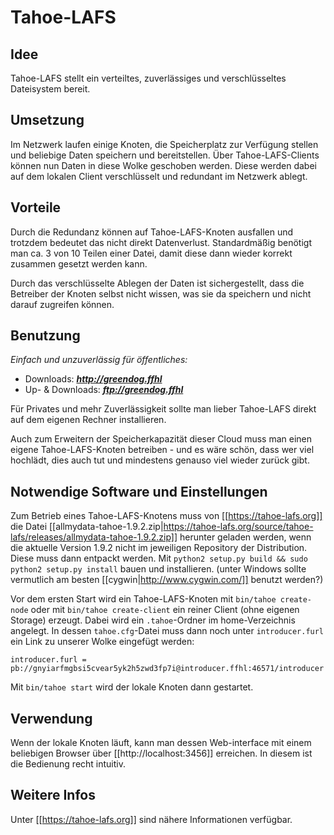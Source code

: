 # Tahoe-LAFS

## Idee
Tahoe-LAFS stellt ein verteiltes, zuverlässiges und verschlüsseltes Dateisystem bereit.

## Umsetzung
Im Netzwerk laufen einige Knoten, die Speicherplatz zur Verfügung stellen und beliebige Daten speichern und bereitstellen.
Über Tahoe-LAFS-Clients können nun Daten in diese Wolke geschoben werden. Diese werden dabei auf dem lokalen Client verschlüsselt und redundant im Netzwerk ablegt.

## Vorteile
Durch die Redundanz können auf Tahoe-LAFS-Knoten ausfallen und trotzdem bedeutet das nicht direkt Datenverlust. Standardmäßig benötigt man ca. 3 von 10 Teilen einer Datei, damit diese dann wieder korrekt zusammen gesetzt werden kann.

Durch das verschlüsselte Ablegen der Daten ist sichergestellt, dass die Betreiber der Knoten selbst nicht wissen, was sie da speichern und nicht darauf zugreifen können.

## Benutzung

_Einfach und unzuverlässig für öffentliches:_

* Downloads: _**http://greendog.ffhl**_
* Up- & Downloads: _**ftp://greendog.ffhl**_

Für Privates und mehr Zuverlässigkeit sollte man lieber Tahoe-LAFS direkt auf dem eigenen Rechner installieren.

Auch zum Erweitern der Speicherkapazität dieser Cloud muss man einen eigene Tahoe-LAFS-Knoten betreiben - und es wäre schön, dass wer viel hochlädt, dies auch tut und mindestens genauso viel wieder zurück gibt.

## Notwendige Software und Einstellungen
Zum Betrieb eines Tahoe-LAFS-Knotens muss von [[https://tahoe-lafs.org]] die Datei [[allmydata-tahoe-1.9.2.zip|https://tahoe-lafs.org/source/tahoe-lafs/releases/allmydata-tahoe-1.9.2.zip]] herunter geladen werden, wenn die aktuelle Version 1.9.2 nicht im jeweiligen Repository der Distribution. Diese muss dann entpackt werden. Mit `python2 setup.py build && sudo python2 setup.py install` bauen und installieren. (unter Windows sollte vermutlich am besten [[cygwin|http://www.cygwin.com/]] benutzt werden?)

Vor dem ersten Start wird ein Tahoe-LAFS-Knoten mit `bin/tahoe create-node` oder mit `bin/tahoe create-client` ein reiner Client (ohne eigenen Storage) erzeugt. Dabei wird ein `.tahoe`-Ordner im home-Verzeichnis angelegt. In dessen `tahoe.cfg`-Datei muss dann noch unter `introducer.furl` ein Link zu unserer Wolke eingefügt werden:

<pre><code>introducer.furl = pb://gnyiarfmgbsi5cvear5yk2h5zwd3fp7i@introducer.ffhl:46571/introducer</code></pre>

Mit `bin/tahoe start` wird der lokale Knoten dann gestartet.

## Verwendung
Wenn der lokale Knoten läuft, kann man dessen Web-interface mit einem beliebigen Browser über [[http://localhost:3456]] erreichen. In diesem ist die Bedienung recht intuitiv.

## Weitere Infos
Unter [[https://tahoe-lafs.org]] sind nähere Informationen verfügbar.
